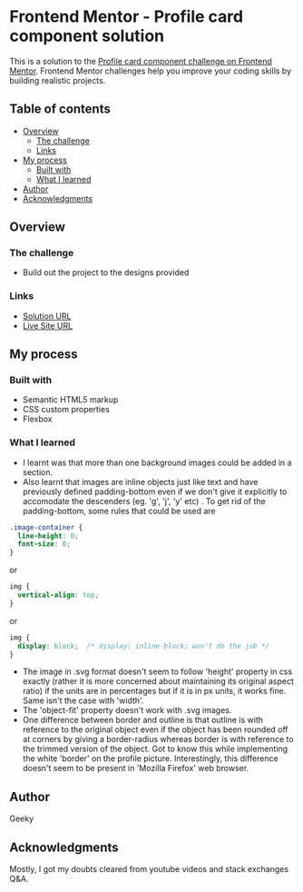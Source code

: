# Frontend Mentor - Profile card component solution

This is a solution to the [Profile card component challenge on Frontend Mentor](https://www.frontendmentor.io/challenges/profile-card-component-cfArpWshJ). Frontend Mentor challenges help you improve your coding skills by building realistic projects. 

## Table of contents

- [Overview](#overview)
  - [The challenge](#the-challenge)
  - [Links](#links)
- [My process](#my-process)
  - [Built with](#built-with)
  - [What I learned](#what-i-learned)
- [Author](#author)
- [Acknowledgments](#acknowledgments)

## Overview

### The challenge

- Build out the project to the designs provided



### Links

- [Solution URL](https://github.com/geeky-amat/profile-card-component-main)
- [Live Site URL](https://geeky-amat.github.io/profile-card-component-main/)

## My process

### Built with

- Semantic HTML5 markup
- CSS custom properties
- Flexbox


### What I learned

- I learnt was that more than one background images could be added in a section.
- Also learnt that images are inline objects just like text and have previously defined padding-bottom even if we don't give it explicitly to accomodate the descenders (eg. 'g', 'j', 'y' etc) . To get rid of the padding-bottom, some rules that could be used are
```css
.image-container {
  line-height: 0;
  font-size: 0;
}
```
or
```css
img {
  vertical-align: top;
}
```
or
```css
img {
  display: block;  /* display: inline-block; won't do the job */
}
```
- The image in .svg format doesn't seem to follow 'height' property in css exactly (rather it is more concerned about maintaining its original aspect ratio) if the units are in percentages but if it is in px units, it works fine. Same isn't the case with 'width'.
- The 'object-fit' property doesn't work with .svg images.
- One difference between border and outline is that outline is with reference to the original object even if the object has been rounded off at corners by giving a border-radius whereas border is with reference to the trimmed version of the object. Got to know this while implementing the white 'border' on the profile picture. Interestingly, this difference doesn't seem to be present in 'Mozilla Firefox' web browser.


## Author

Geeky

## Acknowledgments

Mostly, I got my doubts cleared from youtube videos and stack exchanges Q&A.

